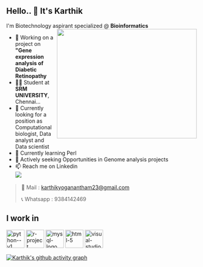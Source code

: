## Hello.. 👋 It's Karthik

I'm Biotechnology aspirant specialized @ **Bioinformatics**
<img align="right" width="370" height="290" src="https://arimagenomics.com/wp-content/files/Arima-Bioinformatics-Platform.gif">

- 🔭 Working on a project on **"Gene expression analysis of Diabetic Retinopathy**
- 👨‍🎓 Student at **SRM UNIVERSITY**, Chennai...
- 🏢 Currently looking for a position as Computational biologist, Data analyst and Data scientist
- 🤔 Currently learning Perl
- 💬 Actively seeking Opportunities in Genome analysis projects 
- 📫 Reach me on Linkedin
<br /> [<img src="https://img.shields.io/badge/LinkedIn-0077B5?style=for-the-badge&logo=linkedin&logoColor=white" />](https://www.linkedin.com/in/karthik-yoganantham/)
> 📧 Mail : karthikyoganantham23@gmail.com
> 
> 📞 Whatsapp : 9384142469

## I work in
<img width="48" height="48" src="https://img.icons8.com/color/48/python--v1.png" alt="python--v1"/>   <img width="48" height="48" src="https://img.icons8.com/fluency/48/r-project.png" alt="r-project"/>   <img width="48" height="48" src="https://img.icons8.com/color/48/mysql-logo.png" alt="mysql-logo"/>   <img width="48" height="48" src="https://img.icons8.com/plasticine/100/html-5.png" alt="html-5"/>   <img width="48" height="48" src="https://img.icons8.com/plasticine/100/visual-studio-code-2019.png" alt="visual-studio-code-2019"/> 

[![Karthik's github activity graph](https://github-readme-activity-graph.vercel.app/graph?username=KARTHIK-YOGANANTHAM&bg_color=dceef4&color=4c4f9e&line=2545b6&point=f372b0&area=true&hide_border=true)](https://github.com/ashutosh00710/github-readme-activity-graph)
